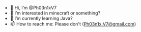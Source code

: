 - 👋 Hi, I’m @Ph03n1xV7
- 👀 I’m interested in minecraft or something?
- 🌱 I’m currently learning Java?
- 📫 How to reach me: Please don't (Ph03n1x.V7@gmail.com)

<!---
Ph03n1xV7/Ph03n1xV7 is a ✨ special ✨ repository because its `README.md` (this file) appears on your GitHub profile.
You can click the Preview link to take a look at your changes.
--->
